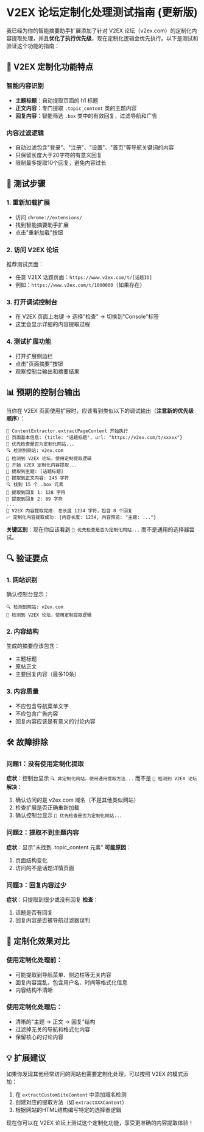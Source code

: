 # V2EX 论坛定制化处理测试指南 (更新版)

我已经为你的智能摘要助手扩展添加了针对 V2EX 论坛（v2ex.com）的定制化内容提取处理，并且**优化了执行优先级**，现在定制化逻辑会优先执行。以下是测试和验证这个功能的指南：

## 🎯 V2EX 定制化功能特点

### 智能内容识别
- **主题标题**：自动提取页面的 h1 标题
- **正文内容**：专门提取 `.topic_content` 类的主题内容
- **回复内容**：智能筛选 `.box` 类中的有效回复，过滤导航和广告

### 内容过滤逻辑
- 自动过滤包含"登录"、"注册"、"设置"、"首页"等导航关键词的内容
- 只保留长度大于20字符的有意义回复
- 限制最多提取10个回复，避免内容过长

## 🧪 测试步骤

### 1. 重新加载扩展
- 访问 `chrome://extensions/`
- 找到智能摘要助手扩展
- 点击"重新加载"按钮

### 2. 访问 V2EX 论坛
推荐测试页面：
- 任意 V2EX 话题页面：`https://www.v2ex.com/t/[话题ID]`
- 例如：`https://www.v2ex.com/t/1000000`（如果存在）

### 3. 打开调试控制台
- 在 V2EX 页面上右键 → 选择"检查" → 切换到"Console"标签
- 这里会显示详细的内容提取过程

### 4. 测试扩展功能
- 打开扩展侧边栏
- 点击"页面摘要"按钮
- 观察控制台输出和摘要结果

## 📊 预期的控制台输出

当你在 V2EX 页面使用扩展时，应该看到类似以下的调试输出（**注意新的优先级顺序**）：

```
🚀 ContentExtractor.extractPageContent 开始执行
📄 页面基本信息: {title: "话题标题", url: "https://v2ex.com/t/xxxxx"}
🎯 优先检查是否为定制化网站...
🔍 检测到网站: v2ex.com  
💬 检测到 V2EX 论坛，使用定制提取逻辑
🔧 开始 V2EX 定制化内容提取...
📝 提取到主题: [话题标题]
📝 提取到正文内容: 245 字符
🔍 找到 15 个 .box 元素
💬 提取到回复 1: 128 字符
💬 提取到回复 2: 89 字符
...
🎉 V2EX 内容提取完成: 总长度 1234 字符，包含 8 个回复
✅ 定制化内容提取成功: {内容长度: 1234, 内容预览: "主题: ..."}
```

**关键区别**：现在你应该看到 `🎯 优先检查是否为定制化网站...` 而不是通用的选择器尝试。

## 🔍 验证要点

### 1. 网站识别
确认控制台显示：
```
🔍 检测到网站: v2ex.com
💬 检测到 V2EX 论坛，使用定制提取逻辑
```

### 2. 内容结构
生成的摘要应该包含：
- 主题标题
- 原帖正文
- 主要回复内容（最多10条）

### 3. 内容质量
- 不应包含导航菜单文字
- 不应包含广告内容
- 回复内容应该是有意义的讨论内容

## 🛠️ 故障排除

### 问题1：没有使用定制化提取
**症状**：控制台显示 `🔍 非定制化网站，使用通用提取方法...` 而不是 `💬 检测到 V2EX 论坛`
**解决**：
1. 确认访问的是 v2ex.com 域名（不是其他类似网站）
2. 检查扩展是否正确重新加载
3. 确认控制台显示 `🎯 优先检查是否为定制化网站...`

### 问题2：提取不到主题内容
**症状**：显示"未找到 .topic_content 元素"
**可能原因**：
1. 页面结构变化
2. 访问的不是话题详情页面

### 问题3：回复内容过少
**症状**：只提取到很少或没有回复
**检查**：
1. 话题是否有回复
2. 回复内容是否被导航过滤器误判

## 🎨 定制化效果对比

### 使用定制化处理前：
- 可能提取到导航菜单、侧边栏等无关内容
- 回复内容混乱，包含用户名、时间等格式化信息
- 内容结构不清晰

### 使用定制化处理后：
- 清晰的"主题 → 正文 → 回复"结构
- 过滤掉无关的导航和格式化内容
- 保留核心的讨论内容

## 💡 扩展建议

如果你发现其他经常访问的网站也需要定制化处理，可以按照 V2EX 的模式添加：

1. 在 `extractCustomSiteContent` 中添加域名检测
2. 创建对应的提取方法（如 `extractXXXContent`）
3. 根据网站的HTML结构编写特定的选择器逻辑

现在你可以在 V2EX 论坛上测试这个定制化功能，享受更准确的内容提取体验！